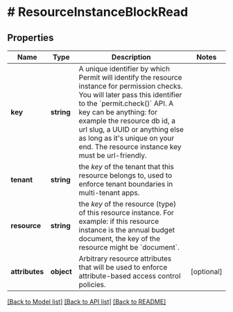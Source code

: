 # # ResourceInstanceBlockRead

## Properties

Name | Type | Description | Notes
------------ | ------------- | ------------- | -------------
**key** | **string** | A unique identifier by which Permit will identify the resource instance for permission checks. You will later pass this identifier to the &#x60;permit.check()&#x60; API. A key can be anything: for example the resource db id, a url slug, a UUID or anything else as long as it&#39;s unique on your end. The resource instance key must be url-friendly. |
**tenant** | **string** | the *key* of the tenant that this resource belongs to, used to enforce tenant boundaries in multi-tenant apps. |
**resource** | **string** | the *key* of the resource (type) of this resource instance. For example: if this resource instance is the annual budget document, the key of the resource might be &#x60;document&#x60;. |
**attributes** | **object** | Arbitrary resource attributes that will be used to enforce attribute-based access control policies. | [optional]

[[Back to Model list]](../../README.md#models) [[Back to API list]](../../README.md#endpoints) [[Back to README]](../../README.md)
